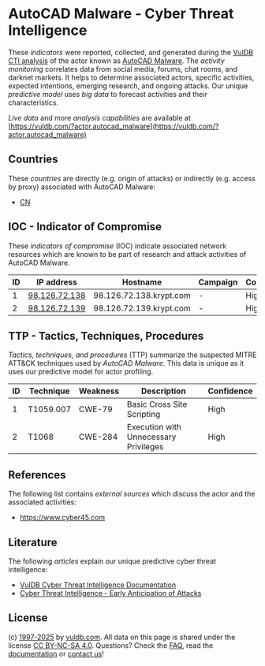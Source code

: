 # AutoCAD Malware - Cyber Threat Intelligence

These _indicators_ were reported, collected, and generated during the [VulDB CTI analysis](https://vuldb.com/?kb.cti) of the actor known as [AutoCAD Malware](https://vuldb.com/?actor.autocad_malware). The _activity monitoring_ correlates data from social media, forums, chat rooms, and darknet markets. It helps to determine associated actors, specific activities, expected intentions, emerging research, and ongoing attacks. Our unique _predictive model_ uses _big data_ to forecast activities and their characteristics.

_Live data_ and more _analysis capabilities_ are available at [https://vuldb.com/?actor.autocad_malware](https://vuldb.com/?actor.autocad_malware)

## Countries

These _countries_ are directly (e.g. origin of attacks) or indirectly (e.g. access by proxy) associated with AutoCAD Malware:

* [CN](https://vuldb.com/?country.cn)

## IOC - Indicator of Compromise

These _indicators of compromise_ (IOC) indicate associated network resources which are known to be part of research and attack activities of AutoCAD Malware.

ID | IP address | Hostname | Campaign | Confidence
-- | ---------- | -------- | -------- | ----------
1 | [98.126.72.138](https://vuldb.com/?ip.98.126.72.138) | 98.126.72.138.krypt.com | - | High
2 | [98.126.72.139](https://vuldb.com/?ip.98.126.72.139) | 98.126.72.139.krypt.com | - | High

## TTP - Tactics, Techniques, Procedures

_Tactics, techniques, and procedures_ (TTP) summarize the suspected MITRE ATT&CK techniques used by _AutoCAD Malware_. This data is unique as it uses our predictive model for actor profiling.

ID | Technique | Weakness | Description | Confidence
-- | --------- | -------- | ----------- | ----------
1 | T1059.007 | CWE-79 | Basic Cross Site Scripting | High
2 | T1068 | CWE-284 | Execution with Unnecessary Privileges | High

## References

The following list contains _external sources_ which discuss the actor and the associated activities:

* https://www.cyber45.com

## Literature

The following _articles_ explain our unique predictive cyber threat intelligence:

* [VulDB Cyber Threat Intelligence Documentation](https://vuldb.com/?kb.cti)
* [Cyber Threat Intelligence - Early Anticipation of Attacks](https://www.scip.ch/en/?labs.20201022)

## License

(c) [1997-2025](https://vuldb.com/?kb.changelog) by [vuldb.com](https://vuldb.com/?kb.about). All data on this page is shared under the license [CC BY-NC-SA 4.0](https://creativecommons.org/licenses/by-nc-sa/4.0/). Questions? Check the [FAQ](https://vuldb.com/?kb.faq), read the [documentation](https://vuldb.com/?kb) or [contact us](https://vuldb.com/?contact)!
